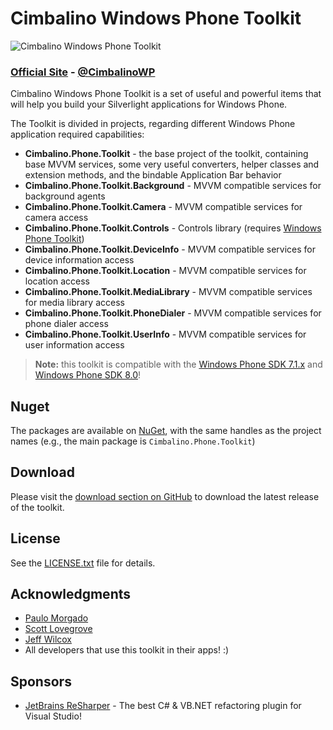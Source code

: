 # Cimbalino Windows Phone Toolkit

![Cimbalino Windows Phone Toolkit][3]

### [Official Site][1] - [@CimbalinoWP][2]

Cimbalino Windows Phone Toolkit is a set of useful and powerful items that will help you build your Silverlight applications for Windows Phone.

The Toolkit is divided in projects, regarding different Windows Phone application required capabilities:

* __Cimbalino.Phone.Toolkit__ - the base project of the toolkit, containing base MVVM services, some very useful converters, helper classes and extension methods, and the bindable Application Bar behavior
* __Cimbalino.Phone.Toolkit.Background__ - MVVM compatible services for background agents
* __Cimbalino.Phone.Toolkit.Camera__ - MVVM compatible services for camera access
* __Cimbalino.Phone.Toolkit.Controls__ - Controls library (requires [Windows Phone Toolkit][9])
* __Cimbalino.Phone.Toolkit.DeviceInfo__ - MVVM compatible services for device information access
* __Cimbalino.Phone.Toolkit.Location__ - MVVM compatible services for location access
* __Cimbalino.Phone.Toolkit.MediaLibrary__ - MVVM compatible services for media library access
* __Cimbalino.Phone.Toolkit.PhoneDialer__ - MVVM compatible services for phone dialer access
* __Cimbalino.Phone.Toolkit.UserInfo__ - MVVM compatible services for user information access

> **Note:** this toolkit is compatible with the [Windows Phone SDK 7.1.x][4] and [Windows Phone SDK 8.0][5]!

## Nuget

The packages are available on [NuGet][8], with the same handles as the project names (e.g., the main package is `Cimbalino.Phone.Toolkit`)

## Download

Please visit the [download section on GitHub][7] to download the latest release of the toolkit.

## License

See the [LICENSE.txt][6] file for details.

## Acknowledgments

* [Paulo Morgado](https://twitter.com/PauloMorgado)
* [Scott Lovegrove](https://twitter.com/scottisafool)
* [Jeff Wilcox](https://twitter.com/jeffwilcox)
* All developers that use this toolkit in their apps! :)

## Sponsors

* [JetBrains ReSharper][10] - The best C# & VB.NET refactoring plugin for Visual Studio!

[1]: http://cimbalino.org
[2]: http://twitter.com/CimbalinoWP
[3]: https://github.com/Cimbalino/Cimbalino-Phone-Toolkit/raw/master/Cimbalino.Phone.Toolkit.png "Cimbalino Windows Phone Toolkit"
[4]: http://go.microsoft.com/fwlink/?LinkId=226403 "Download Windows Phone SDK 7.1"
[5]: http://go.microsoft.com/fwlink/?LinkId=265773 "Download Windows Phone SDK 8.0"
[6]: https://github.com/Cimbalino/Cimbalino-Phone-Toolkit/raw/master/LICENSE.txt "Cimbalino Windows Phone Toolkit License"
[7]: https://github.com/Cimbalino/Cimbalino-Phone-Toolkit/downloads "Cimbalino Windows Phone Toolkit Downloads"
[8]: http://nuget.org/List/Packages/Cimbalino.Phone.Toolkit "Nuget Package Page"
[9]: http://phone.codeplex.com "Windows Phone Toolkit on Codeplex"
[10]: http://www.jetbrains.com/resharper